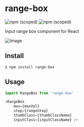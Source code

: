 # range-box

![npm (scoped)](https://img.shields.io/badge/version-1.1.0-blue.svg)
![npm (scoped)](https://img.shields.io/github/license/aslihanozfidan/range-box.svg)

Input range box component for React

![image](https://user-images.githubusercontent.com/18716752/50422033-d5e0cd00-0856-11e9-99d2-0fa7ffc3ad04.png)

## Install

```
$ npm install range-box
```

## Usage

```javascript
import RangeBox from 'range-box'

<RangeBox
    max={maxVal}
    step={rangeStep}
    thumbClass={thumbClassName}
    inputClass={inputClassName} />
```
